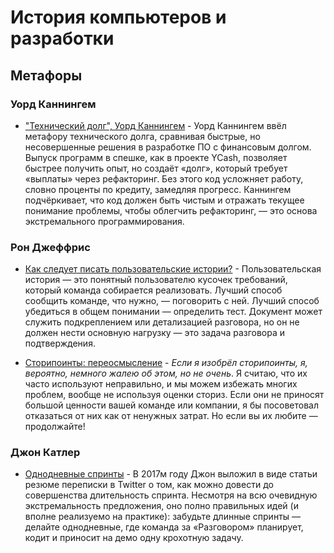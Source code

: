 # История компьютеров и разработки

## Метафоры

### Уорд Каннингем

* ["Технический долг", Уорд Каннингем](Debt_Metaphor_explained_by_Ward_Cunningham.md) - Уорд Каннингем ввёл метафору технического долга, сравнивая быстрые, но несовершенные решения в разработке ПО с финансовым долгом. Выпуск программ в спешке, как в проекте YCash, позволяет быстрее получить опыт, но создаёт «долг», который требует «выплаты» через рефакторинг. Без этого код усложняет работу, словно проценты по кредиту, замедляя прогресс. Каннингем подчёркивает, что код должен быть чистым и отражать текущее понимание проблемы, чтобы облегчить рефакторинг, — это основа экстремального программирования.

### Рон Джеффрис

* [Как следует писать пользовательские истории?](How_should_user_stories_be_written.md) - Пользовательская история — это понятный пользователю кусочек требований, который команда собирается реализовать. Лучший способ сообщить команде, что нужно, — поговорить с ней. Лучший способ убедиться в общем понимании — определить тест. Документ может служить подкреплением или детализацией разговора, но он не должен нести основную нагрузку — это задача разговора и подтверждения.

* [Сторипоинты: переосмысление](Story_Points_Revisited.md) - _Если я изобрёл сторипоинты, я, вероятно, немного жалею об этом, но не очень_. Я считаю, что их часто используют неправильно, и мы можем избежать многих проблем, вообще не используя оценки сториз. Если они не приносят большой ценности вашей команде или компании, я бы посоветовал отказаться от них как от ненужных затрат. Но если вы их любите — продолжайте!

### Джон Катлер

* [Однодневные спринты](OneDaySprints.md) - В 2017м году Джон выложил в виде статьи резюме переписки в Twitter о том, как можно довести до совершенства длительность спринта. Несмотря на всю очевидную экстремальность предложения, оно полно правильных идей (и вполне реализуемо на практике): забудьте длинные спринты — делайте однодневные, где команда за «Разговором» планирует, кодит и приносит на демо одну крохотную задачу.
